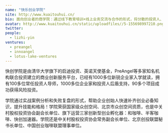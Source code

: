 ```yaml
---
name: "快乐创业学院"
site: http://www.kuaitouhui.cn/
bio: 面向创业者的商学院：通过线下教育培训+线上业务交流与合作的形式，将分散的投资人、创业家聚合成专业寻师团队，以班级教学的形式帮助创业者实现快速融资、商业模式优化和资源匹配
avatar: http://www.kuaitouhui.cn/static/uploadfiles//5-155698997210.png
twitter: 
people:
  - lizhi-yin
ventures:
  - preangel
  - innoangel
  - lotus-lake-ventures
---
```


快创学院是由清华大学旗下的启迪投资、英诺天使基金，PreAngel等多家知名机构联合投资建立的商业创新服务平台，已经有1000多位新锐企业家入学就读，拥有100多位常任投资人导师，1000多位企业家和投资人后盾支持，90多个项目成功获得风险投资。

学院通过实战案例分析和失败复盘的形式，帮助企业创始人快速补齐创业必备知识，提升技能和格局！学院荣获国家级众创空间、北京市众创空间资质，也是中关村股权投资协会副会长单位、旗下运营三家创新型创业孵化器：和咖啡、半客咖啡、快创加速器。学院还是中关村股权投资协会常务副会长单位、北京创投联盟秘书长单位、中国创业咖啡联盟理事单位。
